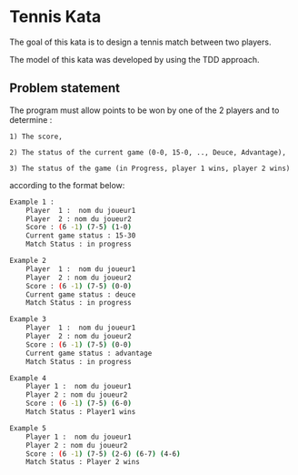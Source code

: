 # Tennis Kata

The goal of this kata is to design a tennis match between two players.

The model of this kata was developed by using the TDD approach.


## Problem statement

The program must allow points to be won by one of the 2 players and to determine :

    1) The score,

    2) The status of the current game (0-0, 15-0, .., Deuce, Advantage),

    3) The status of the game (in Progress, player 1 wins, player 2 wins)
    
according to the format below:


```bash
Example 1 :
    Player  1 :  nom du joueur1
    Player  2 : nom du joueur2
    Score : (6 -1) (7-5) (1-0)
    Current game status : 15-30
    Match Status : in progress
```

```bash
Example 2
    Player  1 :  nom du joueur1
    Player  2 : nom du joueur2
    Score : (6 -1) (7-5) (0-0)
    Current game status : deuce
    Match Status : in progress
```

```bash
Example 3
    Player  1 :  nom du joueur1
    Player  2 : nom du joueur2
    Score : (6 -1) (7-5) (0-0)
    Current game status : advantage
    Match Status : in progress
```

```bash
Example 4
    Player 1 :  nom du joueur1
    Player 2 : nom du joueur2
    Score : (6 -1) (7-5) (6-0)
    Match Status : Player1 wins
```

```bash
Example 5
    Player 1 :  nom du joueur1
    Player 2 : nom du joueur2
    Score : (6 -1) (7-5) (2-6) (6-7) (4-6)
    Match Status : Player 2 wins
```